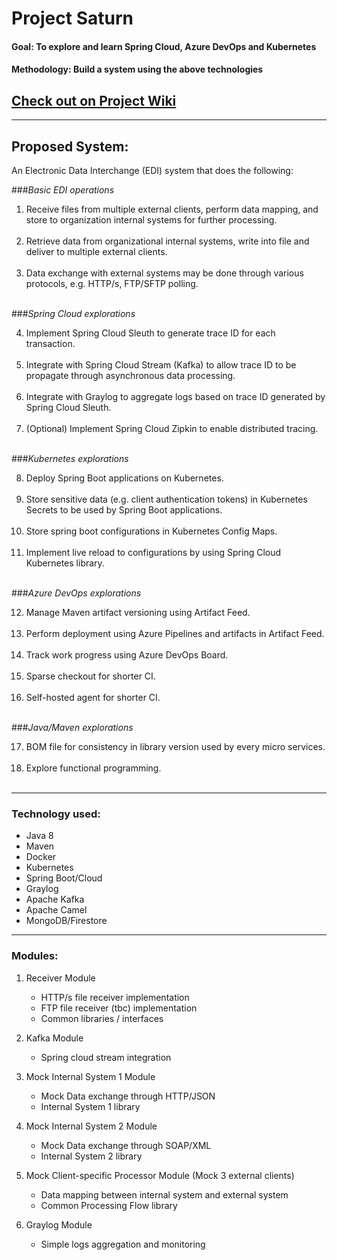 # Project Saturn

#### Goal: To explore and learn Spring Cloud, Azure DevOps and Kubernetes
#### Methodology: Build a system using the above technologies


## [Check out on Project Wiki](https://dev.azure.com/zzcheah/Saturn/_wiki/wikis/Saturn.wiki/1/High-Level-Design)

<hr/>

## Proposed System: 

An Electronic Data Interchange (EDI) system that does the following:

###_Basic EDI operations_

1. Receive files from multiple external clients, perform data mapping, and store to organization internal systems for further processing.<br/><br/>
2. Retrieve data from organizational internal systems, write into file and deliver to multiple external clients.<br/><br/>
3. Data exchange with external systems may be done through various protocols, e.g. HTTP/s, FTP/SFTP polling.<br/><br/>


###_Spring Cloud explorations_

4. Implement Spring Cloud Sleuth to generate trace ID for each transaction.<br/><br/>
5. Integrate with Spring Cloud Stream (Kafka) to allow trace ID to be propagate through asynchronous data processing.<br/><br/>
6. Integrate with Graylog to aggregate logs based on trace ID generated by Spring Cloud Sleuth.<br/><br/>
7. (Optional) Implement Spring Cloud Zipkin to enable distributed tracing.<br/><br/>


###_Kubernetes explorations_

8. Deploy Spring Boot applications on Kubernetes.<br/><br/>
9. Store sensitive data (e.g. client authentication tokens) in Kubernetes Secrets to be used by Spring Boot applications.<br/><br/>
10. Store spring boot configurations in Kubernetes Config Maps.<br/><br/>
11.	Implement live reload to configurations by using Spring Cloud Kubernetes library.<br/><br/>


###_Azure DevOps explorations_

12.	Manage Maven artifact versioning using Artifact Feed.<br/><br/>
13.	Perform deployment using Azure Pipelines and artifacts in Artifact Feed.<br/><br/>
14.	Track work progress using Azure DevOps Board.<br/><br/>
15.	Sparse checkout for shorter CI.<br/><br/>
16.	Self-hosted agent for shorter CI.<br/><br/>


###_Java/Maven explorations_

17.	BOM file for consistency in library version used by every micro services.<br/><br/>
18.	Explore functional programming.<br/><br/>

<hr/>

### Technology used:

* Java 8
* Maven
* Docker
* Kubernetes
* Spring Boot/Cloud
* Graylog
* Apache Kafka
* Apache Camel
* MongoDB/Firestore
 
 <hr/>

### Modules:

1. Receiver Module
    * HTTP/s file receiver implementation
    * FTP file receiver (tbc) implementation
    * Common libraries / interfaces


2. Kafka Module 
   * Spring cloud stream integration


3. Mock Internal System 1 Module
   * Mock Data exchange through HTTP/JSON 
   * Internal System 1 library


4. Mock Internal System 2 Module
   * Mock Data exchange through SOAP/XML
   * Internal System 2 library


5. Mock Client-specific Processor Module (Mock 3 external clients)
   * Data mapping between internal system and external system
   * Common Processing Flow library


6. Graylog Module 
   * Simple logs aggregation and monitoring


